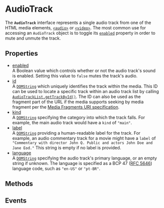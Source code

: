 # AudioTrack

<div class='overview'><span class="seoSummary">The <strong><code>AudioTrack</code></strong> interface represents a single audio track from one of the HTML media elements, <a href="/en-US/docs/Web/HTML/Element/audio" title="The HTML <audio> element is used to embed sound content in documents. It may contain one or more audio sources, represented using the src attribute or the <source> element:&nbsp;the browser will choose the most suitable one. It can also be the destination for streamed media, using a MediaStream."><code>&lt;audio&gt;</code></a> or <a href="/en-US/docs/Web/HTML/Element/video" title="The&nbsp;HTML Video element&nbsp;(<video>) embeds a media player which supports video playback into the document.&nbsp;You can use&nbsp;<video>&nbsp;for audio content as well, but the <audio> element may provide a more appropriate user experience."><code>&lt;video&gt;</code></a>. </span>The most common use for accessing an <code>AudioTrack</code> object is to toggle its <a href="/en-US/docs/Web/API/AudioTrack/enabled" title="The AudioTrack property enabled specifies whether or not the described audio track is currently enabled for use. If the track is disabled by setting enabled to false, the track is muted and does not produce audio."><code>enabled</code></a> property in order to mute and unmute the track.</div>

## Properties

<ul class="items properties">
  <li>
    <a href="">enabled</a>
    <div>A Boolean value which controls whether or not the audio track's sound is enabled. Setting this value to <code>false</code> mutes the track's audio.</div>
  </li>
  <li>
    <a href="">id</a>
    <div>A <a href="/en-US/docs/Web/API/DOMString" title="DOMString is a UTF-16 String. As JavaScript already uses such strings, DOMString is mapped directly to a String."><code>DOMString</code></a> which uniquely identifies the track within the media. This ID can be used to locate a specific track within an audio track list by calling <a href="/en-US/docs/Web/API/AudioTrackList/getTrackById" title="The AudioTrackList method getTrackById() returns the first AudioTrack object from the track list whose id matches the specified string."><code>AudioTrackList.getTrackById()</code></a>. The ID can also be used as the fragment part of the URL if the media supports seeking by media fragment per the <a class="external" href="https://www.w3.org/TR/media-frags/" rel="noopener">Media Fragments URI specification</a>.</div>
  </li>
  <li>
    <a href="">kind</a>
    <div>A <a href="/en-US/docs/Web/API/DOMString" title="DOMString is a UTF-16 String. As JavaScript already uses such strings, DOMString is mapped directly to a String."><code>DOMString</code></a> specifying the category into which the track falls. For example, the main audio track would have a <code>kind</code> of <code>"main"</code>.</div>
  </li>
  <li>
    <a href="">label</a>
    <div>A <a href="/en-US/docs/Web/API/DOMString" title="DOMString is a UTF-16 String. As JavaScript already uses such strings, DOMString is mapped directly to a String."><code>DOMString</code></a> providing a human-readable label for the track. For example, an audio commentary track for a movie might have a <code>label</code> of <code>"Commentary with director John Q. Public and actors John Doe and Jane Eod."</code> This string is empty if no label is provided.</div>
  </li>
  <li>
    <a href="">language</a>
    <div>A <a href="/en-US/docs/Web/API/DOMString" title="DOMString is a UTF-16 String. As JavaScript already uses such strings, DOMString is mapped directly to a String."><code>DOMString</code></a> specifying the audio track's primary language, or an empty string if unknown. The language is specified as a BCP 47 (<a class="external" href="https://tools.ietf.org/html/rfc5646" rel="noopener">RFC 5646</a>) language code, such as <code>"en-US"</code> or <code>"pt-BR"</code>.</div>
  </li>
</ul>

## Methods

<ul class="items methods">

</ul>

## Events
